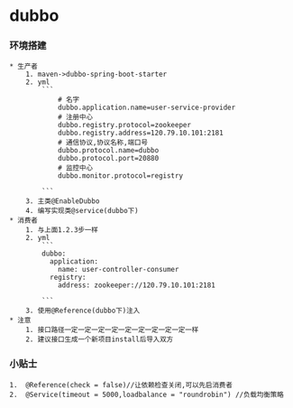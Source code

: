# dubbo

### 环境搭建
	* 生产者
		1. maven->dubbo-spring-boot-starter
		2. yml
			```
				# 名字
				dubbo.application.name=user-service-provider
				# 注册中心
				dubbo.registry.protocol=zookeeper
				dubbo.registry.address=120.79.10.101:2181
				# 通信协议,协议名称,端口号
				dubbo.protocol.name=dubbo 
				dubbo.protocol.port=20880
				# 监控中心
				dubbo.monitor.protocol=registry

			```
		3. 主类@EnableDubbo
		4. 编写实现类@service(dubbo下)
	* 消费者
		1. 与上面1.2.3步一样
		2. yml
			```
			dubbo:
			  application:
				name: user-controller-consumer
			  registry:
				address: zookeeper://120.79.10.101:2181

			```
		3. 使用@Reference(dubbo下)注入
	* 注意
		1. 接口路径一定一定一定一定一定一定一定一定一定一样
		2. 建议接口生成一个新项目install后导入双方

### 小贴士
	1.  @Reference(check = false)//让依赖检查关闭,可以先启消费者
	2.  @Service(timeout = 5000,loadbalance = "roundrobin") //负载均衡策略